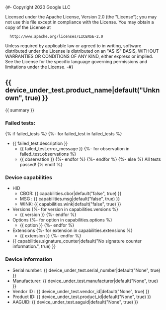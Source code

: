 {#-
  Copyright 2020 Google LLC

  Licensed under the Apache License, Version 2.0 (the "License");
  you may not use this file except in compliance with the License.
  You may obtain a copy of the License at

      http://www.apache.org/licenses/LICENSE-2.0

  Unless required by applicable law or agreed to in writing, software
  distributed under the License is distributed on an "AS IS" BASIS,
  WITHOUT WARRANTIES OR CONDITIONS OF ANY KIND, either express or implied.
  See the License for the specific language governing permissions and
  limitations under the License.
-#}

## {{ device_under_test.product_name|default("Unknown", true) }}

{{ summary }}

### Failed tests:
{% if failed_tests %}
{%- for failed_test in failed_tests %}
* {{ failed_test.description }}
  * {{ failed_test.error_message }}
  {%- for observation in failed_test.observations %}
  * {{ observation }}
  {%- endfor %}
{%- endfor %}
{%- else %}
All tests passed!
{% endif %}

### Device capabilities

* HID
  * CBOR: {{ capabilities.cbor|default("false", true) }}
  * MSG : {{ capabilities.msg|default("false", true) }}
  * WINK: {{ capabilities.wink|default("false", true) }}
* Versions
  {%- for version in capabilities.versions %}
  * {{ version }}
  {%- endfor %}
* Options
  {%- for option in capabilities.options %}
  * {{ option }}
  {%- endfor %}
* Extensions
  {%- for extension in capabilities.extensions %}
  * {{ extension }}
  {%- endfor %}
* {{ capabilities.signature_counter|default("No signature counter information.", true) }}

### Device information

* Serial number: {{ device_under_test.serial_number|default("None", true) }}
* Manufacturer: {{ device_under_test.manufacturer|default("None", true) }}
* Vendor ID : {{ device_under_test.vendor_id|default("None", true) }}
* Product ID: {{ device_under_test.product_id|default("None", true) }}
* AAGUID: {{ device_under_test.aaguid|default("None", true) }}

